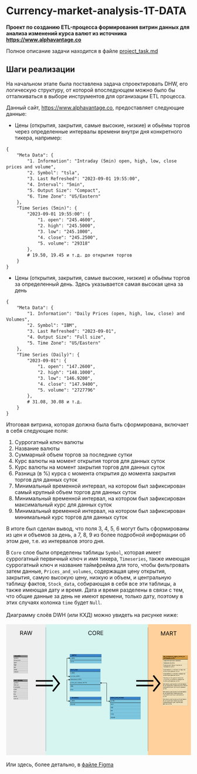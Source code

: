 # Currency-market-analysis-1T-DATA
**Проект по созданию ETL-процесса формирования витрин данных для анализа изменений курса валют из источника https://www.alphavantage.co**

Полное описание задачи находится в файле [project_task.md](./docs/project_task.md)

## Шаги реализации
На начальном этапе была поставлена задача спроектировать DHW, его логическую структуру, от которой впоследующем можно было бы отталкиваться в выборе инструментов для организации ETL процесса.

Данный сайт, https://www.alphavantage.co, предоставляет следующие данные:
- Цены (открытия, закрытия, самые высокие, низкие) и обьёмы торгов через определенные интервалы времени внутри дня конкретного тикера, например:
```
{
    "Meta Data": {
        "1. Information": "Intraday (5min) open, high, low, close prices and volume",
        "2. Symbol": "tsla",
        "3. Last Refreshed": "2023-09-01 19:55:00",
        "4. Interval": "5min",
        "5. Output Size": "Compact",
        "6. Time Zone": "US/Eastern"
    },
    "Time Series (5min)": {
        "2023-09-01 19:55:00": {
            "1. open": "245.4600",
            "2. high": "245.5000",
            "3. low": "245.1000",
            "4. close": "245.2500",
            "5. volume": "29318"
        },
        # 19.50, 19.45 и т.д. до открытия торгов
    }
}
```
- Цены (открытия, закрытия, самые высокие, низкие) и обьёмы торгов за определенный день. Здесь указывается самая высокая цена за день
```
{
    "Meta Data": {
        "1. Information": "Daily Prices (open, high, low, close) and Volumes",
        "2. Symbol": "IBM",
        "3. Last Refreshed": "2023-09-01",
        "4. Output Size": "Full size",
        "5. Time Zone": "US/Eastern"
    },
    "Time Series (Daily)": {
        "2023-09-01": {
            "1. open": "147.2600",
            "2. high": "148.1000",
            "3. low": "146.9200",
            "4. close": "147.9400",
            "5. volume": "2727796"
        },
        # 31.08, 30.08 и т.д.
    }
}
```

Итоговая витрина, которая должна была быть сформирована, включает в себя следующие поля:
1) Суррогатный ключ валюты
2) Название валюты
3) Суммарный объем торгов за последние сутки
4) Курс валюты на момент открытия торгов для данных суток
5) Курс валюты на момент закрытия торгов для данных суток
6) Разница (в %) курса с момента открытия до момента закрытия торгов для данных суток
7) Минимальный временной интервал, на котором был зафиксирован самый крупный объем торгов для данных суток
8) Минимальный временной интервал, на котором был зафиксирован максимальный курс для данных суток
9) Минимальный временной интервал, на котором был зафиксирован минимальный курс торгов для данных суток

В итоге был сделан вывод, что поля 3, 4, 5, 6 могут быть сформированы из цен и объемов за день, а 7, 8, 9 из более подробной информации об этом дне, т.е. из интервалов этого дня.

В `Core` слое были определены таблицы `Symbol`, которая имеет суррогатный первичный ключ и имя тикера, `Timeseries`, также имеющая суррогатный ключ и название таймфрейма для того, чтобы фильтровать затем данные, `Prices_and_volumes`, содержащая цену открытия, закрытия, самую высокую цену, низкую и объем, и центральную таблицу фактов, `Stock_data`, собирающая в себя все эти таблицы, а также имеющая дату и время. Дата и время разделены в связи с тем, что общие данные за день не имеют времени, только дату, поэтому в этих случаях колонка `time` будет `Null`.
<br></br>
Диаграмму слоёв DWH (или КХД) можно увидеть на рисунке ниже:
<br></br>
![cores diagram](./docs/img/cores_diagram.jpg)

Или здесь, более детально, в <a href="https://www.figma.com/file/TXW9UYVSf5HJ4RP1hxuNnY/Stock-market-analizing-DWH?type=design&node-id=0%3A1&mode=design&t=FP0pZhkhRQ7HmK8z-1">файле Figma</a> 
